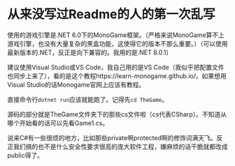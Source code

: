 # 从来没写过Readme的人的第一次乱写

使用的游戏引擎是.NET 6.0下的MonoGame框架。（严格来说MonoGame算不上游戏引擎，也没有大量复杂的黑盒功能，这使得它的版本不那么重要。）（可以使用最新版本的.NET，反正是向下兼容的。我用的是.NET 8.0.1）

建议使用Visual Studio或VS Code，我自己用的是VS Code（我似乎把配置文件也同步上来了），看的是这个教程https://learn-monogame.github.io/。如果想用Visual Studio的话Monogame官网上应该有教程。

直接命令行`dotnet run`应该就能跑了。记得先`cd TheGame`。

源码的部分就是TheGame文件夹下的那些cs文件啦（cs代表CSharp）。不知道从哪个开始看的话可以先看Game1.cs。

说来C#有一些很烦的地方，比如那些private啊protected啊的修饰词满天飞。反正我们搞的也不是什么安全性要求很高的庞大软件工程，嫌麻烦的话干脆就都改成public得了。

